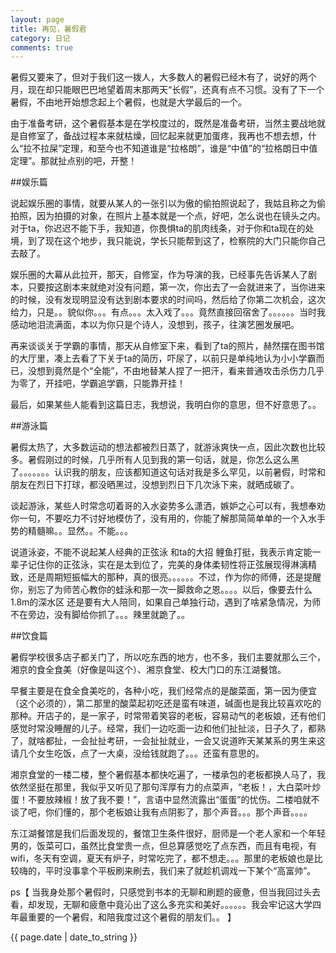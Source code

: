 ```yaml
---
layout: page
title: 再见，暑假君
category: 日记
comments: true
---
```

 

暑假又要来了，但对于我们这一拨人，大多数人的暑假已经木有了，说好的两个月，现在却只能眼巴巴地望着周末那两天“长假”，还真有点不习惯。没有了下一个暑假，不由地开始想念起上个暑假，也就是大学最后的一个。


由于准备考研，这个暑假基本是在学校度过的，既然是准备考研，当然主要战地就是自修室了，备战过程本来就枯燥，回忆起来就更加蛋疼，我再也不想去想，什么“拉不拉屎”定理，和至今也不知道谁是“拉格朗”，谁是“中值”的“拉格朗日中值定理”。那就扯点别的吧，开整！


##娱乐篇


说起娱乐圈的事情，就要从某人的一张引以为傲的偷拍照说起了，我姑且称之为偷拍照，因为拍摄的对象，在照片上基本就是一个点，好吧，怎么说也在镜头之内。对于ta，你迟迟不能下手，我知道，你畏惧ta的肌肉线条，对于你和ta现在的处境，到了现在这个地步，我只能说，学长只能帮到这了，检察院的大门只能你自己去敲了。



娱乐圈的大幕从此拉开，那天，自修室，作为导演的我，已经事先告诉某人了剧本，只要按这剧本来就绝对没有问题，第一次，你出去了一会就进来了，当你进来的时候，没有发现明显没有达到剧本要求的时间吗，然后给了你第二次机会，这次给力，只是。。貌似你。。。有点。。。太入戏了。。。竟然直接回宿舍了。。。。。。当时我感动地泪流满面，本以为你只是个诗人，没想到，孩子，往演艺圈发展吧。



再来谈谈关于学霸的事情，那天从自修室下来，看到了ta的照片，赫然摆在图书馆的大厅里，凑上去看了下关于ta的简历，吓尿了，以前只是单纯地认为小小学霸而已，没想到竟然是个“全能”，不由地替某人捏了一把汗，看来普通攻击杀伤力几乎为零了，开挂吧，学霸追学霸，只能靠开挂！



最后，如果某些人能看到这篇日志，我想说，我明白你的意思，但不好意思了。。


##游泳篇


暑假太热了，大多数运动的想法都被烈日蒸了，就游泳爽快一点，因此次数也比较多。暑假刚过的时候，几乎所有人见到我的第一句话，就是，你怎么这么黑了。。。。。。。认识我的朋友，应该都知道这句话对我是多么罕见，以前暑假，时常和朋友在烈日下打球，都没晒黑过，没想到烈日下几次泳下来，就晒成碳了。



谈起游泳，某些人时常念叨着哥的入水姿势多么潇洒，嫉妒之心可以有，我想奉劝你一句，不要吃力不讨好地模仿了，没有用的，你能了解那简简单单的一个入水手势的精髓嘛。。显然。。不能。。。



说道泳姿，不能不说起某人经典的正弦泳 和ta的大招 鲤鱼打挺，我表示肯定能一辈子记住你的正弦泳，实在是太到位了，完美的身体柔韧性将正弦展现得淋漓精致，还是周期短振幅大的那种，真的很亮。。。。。。不过，作为你的师傅，还是提醒你，别忘了为师苦心教你的蛙泳和那一次一脚救命之恩。。。。以后，像要去什么1.8m的深水区 还是要有大人陪同，如果自己单独行动，遇到了啥紧急情况，为师不在旁边，没有脚给你抓了。。。辣里就跪了。。


##饮食篇


暑假学校很多店子都关门了，所以吃东西的地方，也不多，我们主要就那么三个，湘京的食全食美（好像是叫这个）、湘京食堂、校大门口的东江湖餐馆。



早餐主要是在食全食美吃的，各种小吃，我们经常点的是酸菜面，第一因为便宜（这个必须的），第二那里的酸菜起初吃还是蛮有味道，碱面也是我比较喜欢吃的那种。开店子的，是一家子，时常带着笑容的老板，容易动气的老板娘，还有他们感觉时常没睡醒的儿子。经常，我们一边吃面一边和他们扯扯淡，日子久了，都熟了，就啥都扯，一会扯扯考研，一会扯扯就业，一会又说道昨天某某系的男生来这请几个女生吃饭，点了一大桌，没给钱就跑了。。。还蛮有意思的。



湘京食堂的一楼二楼，整个暑假基本都快吃遍了，一楼承包的老板都换人马了，我依然坚挺在那里，我似乎又听见了那句浑厚有力的点菜声，“老板！，大白菜叶炒蛋！不要放辣椒！放了我不要！”，言语中显然流露出“蛋蛋”的忧伤。二楼咱就不谈了吧，你们懂的，那个老板娘让我有点阴影了，那个声音。。。那个声音。。。。



东江湖餐馆是我们后面发现的，餐馆卫生条件很好，厨师是一个老人家和一个年轻男的，饭菜可口，虽然比食堂贵一点，但总算感觉吃了点东西，而且有电视，有wifi，冬天有空调，夏天有炉子，时常吃完了，都不想走。。。那里的老板娘也是比较嗨的，平时没事拿个平板刷来刷去，我们来了就趁机调戏一下某个“高富帅”。



ps【
当我身处那个暑假时，只感觉到书本的无聊和刷题的疲惫，但当我回过头去看，却发现，无聊和疲惫中竟沁出了这么多充实和美好。。。。。。我会牢记这大学四年最重要的一个暑假，和陪我度过这个暑假的朋友们。。
】


{{ page.date | date_to_string }}
